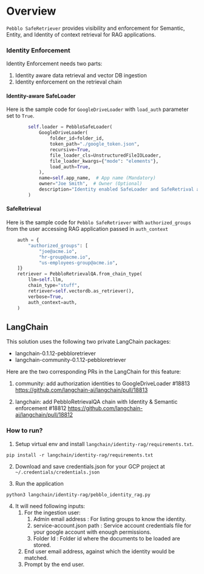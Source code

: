 # Overview

`Pebblo SafeRetriever` provides visibility and enforcement for Semantic, Entity, and Identity of context retrieval for RAG applications.

### Identity Enforcement

Identity Enforcement needs two parts:

1. Identity aware data retrieval and vector DB ingestion
2. Identity enforcement on the retrieval chain

#### Identity-aware SafeLoader

Here is the sample code for `GoogleDriveLoader` with `load_auth` parameter set to `True`.

```python
        self.loader = PebbloSafeLoader(
            GoogleDriveLoader(
                folder_id=folder_id,
                token_path="./google_token.json",
                recursive=True,
                file_loader_cls=UnstructuredFileIOLoader,
                file_loader_kwargs={"mode": "elements"},
                load_auth=True,
            ),
            name=self.app_name,  # App name (Mandatory)
            owner="Joe Smith",  # Owner (Optional)
            description="Identity enabled SafeLoader and SafeRetrival app using Pebblo",  # Description (Optional)
        )
```

#### SafeRetrieval

Here is the sample code for `Pebblo SafeRetriever` with `authorized_groups` from the user accessing RAG application passed in `auth_context`

```python
    auth = {
        "authorized_groups": [
            "joe@acme.io",
            "hr-group@acme.io",
            "us-employees-group@acme.io",
    ]}
    retriever = PebbloRetrievalQA.from_chain_type(
        llm=self.llm,
        chain_type="stuff",
        retriever=self.vectordb.as_retriever(),
        verbose=True,
        auth_context=auth,
    )
```

## LangChain

This solution uses the following two private LangChain packages:

* langchain-0.1.12-pebbloretriever
* langchain-community-0.1.12-pebbloretriever

Here are the two corresponding PRs in the LangChain for this feature:

1. community: add authorization identities to GoogleDriveLoader #18813
https://github.com/langchain-ai/langchain/pull/18813

1. langchain: add PebbloRetrievalQA chain with Identity & Semantic enforcement #18812
https://github.com/langchain-ai/langchain/pull/18812


### How to run?

1. Setup virtual env and install `langchain/identity-rag/requirements.txt`.
```
pip install -r langchain/identity-rag/requirements.txt
```

2. Download and save credentials.json for your GCP project at `~/.credentials/credentials.json`

3. Run the application
```
python3 langchain/identity-rag/pebblo_identity_rag.py
```

4. It will need following inputs:
   1. For the ingestion user:
      1. Admin email address : For listing groups to know the identity.
      2. service-account.json path : Service account credentials file for your google account with enough permissions.
      3. Folder Id : Folder id where the documents to be loaded are stored.
   2. End user email address, against which the identity would be matched.
   3. Prompt by the end user.